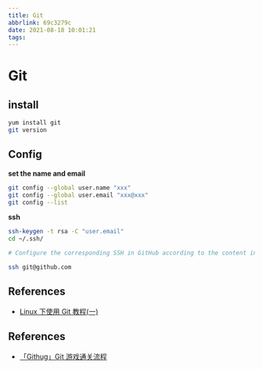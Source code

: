 ```yaml
---
title: Git
abbrlink: 69c3279c
date: 2021-08-18 10:01:21
tags:
---
```


# Git

## install

```bash
yum install git
git version
```

## Config

**set the name and email**

```bash
git config --global user.name "xxx"
git config --global user.email "xxx@xxx"
git config --list
```

**ssh**

```bash
ssh-keygen -t rsa -C "user.email"
cd ~/.ssh/

# Configure the corresponding SSH in GitHub according to the content in id_rsa.pua

ssh git@github.com
```

## References

- [Linux 下使用 Git 教程(一)](https://blog.csdn.net/HcJsJqJSSM/article/details/82941340)

## References

- [「Githug」Git 游戏通关流程](https://www.jianshu.com/p/482b32716bbe)
